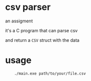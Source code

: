 # csv parser
an assigment

it's a C program that can parse csv

and return a `CSV` struct with the data

# usage
```bash
    ./main.exe path/to/your/file.csv
```